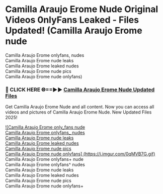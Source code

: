 # Camilla Araujo Erome Nude Original Videos 0nlyFans Leaked - Files Updated! (Camilla Araujo Erome nude<br>

Camilla Araujo Erome onlyfans, nudes<br>
Camilla Araujo Erome nude leaks<br>
Camilla Araujo Erome leaked nudes<br>
Camilla Araujo Erome nude pics<br>
Camilla Araujo Erome nude onlyfans)

<h3>🔴 CLICK HERE 🌐==►► <a href="https://tinyurl.com/leaks-videos" rel="nofollow">Camilla Araujo Erome Nude Updated Files</a></h3>

Get Camilla Araujo Erome Nude and all content. Now you can access all videos and pictures of Camilla Araujo Erome Nude. New Updated Files 2025!

[![Camilla Araujo Erome only_fans nude<br>
Camilla Araujo Erome onlyfans_ nudes<br>
Camilla Araujo Erome nude leaks<br>
Camilla Araujo Erome leaked nudes<br>
Camilla Araujo Erome nude pics<br>
Camilla Araujo Erome nude onlyfans]
(https://i.imgur.com/0qMVB7G.gif)](https://tinyurl.com/leaks-videos)
Camilla Araujo Erome onlyfans+ nude<br>
Camilla Araujo Erome onlyfans^ nudes<br>
Camilla Araujo Erome nude leaks<br>
Camilla Araujo Erome leaked nudes<br>
Camilla Araujo Erome nude pics<br>
Camilla Araujo Erome nude onlyfans+